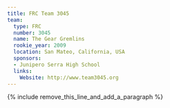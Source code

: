 ```yaml
---
title: FRC Team 3045
team:
  type: FRC
  number: 3045
  name: The Gear Gremlins
  rookie_year: 2009
  location: San Mateo, California, USA
  sponsors:
  - Junipero Serra High School
  links:
    Website: http://www.team3045.org
---
```


{% include remove_this_line_and_add_a_paragraph %}